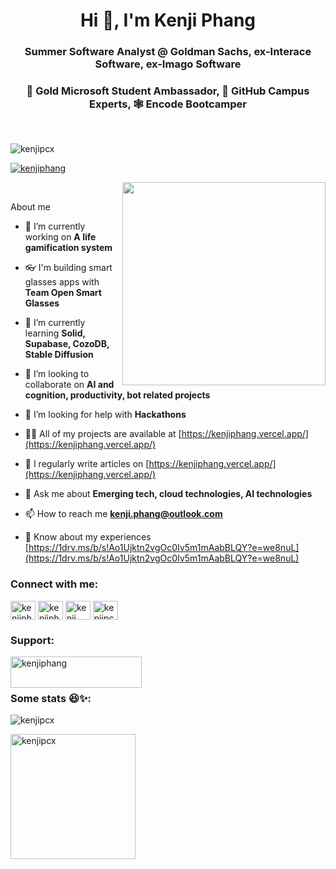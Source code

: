 <h1 align="center">Hi 👋, I'm Kenji Phang</h1>
<h3 align="center">Summer Software Analyst @ Goldman Sachs, ex-Interace Software, ex-Imago Software</h3>
<h3 align="center">🥇 Gold Microsoft Student Ambassador, 🚩 GitHub Campus Experts, 🕸️ Encode Bootcamper</h3>
</br>
<p align="left"> <img src="https://komarev.com/ghpvc/?username=kenjipcx&label=Profile%20views&color=0e75b6&style=flat" alt="kenjipcx" /> </p>


<p align="left"> <a href="https://twitter.com/kenjiphang" target="blank"><img src="https://img.shields.io/twitter/follow/kenjiphang?logo=twitter&style=for-the-badge" alt="kenjiphang" /></a> </p>
<img src="https://user-images.githubusercontent.com/56083944/235498008-549e8a0d-7dea-4090-a468-4f6920b128e2.png" width="325" align="right" />

</br>
<p>About me</p>

- 🔭 I’m currently working on **A life gamification system**

- 👓 I'm building smart glasses apps with **Team Open Smart Glasses**

- 🌱 I’m currently learning **Solid, Supabase, CozoDB, Stable Diffusion**

- 👯 I’m looking to collaborate on **AI and cognition, productivity, bot related projects**

- 🤝 I’m looking for help with **Hackathons**

- 👨‍💻 All of my projects are available at [https://kenjiphang.vercel.app/](https://kenjiphang.vercel.app/)

- 📝 I regularly write articles on [https://kenjiphang.vercel.app/](https://kenjiphang.vercel.app/)

- 💬 Ask me about **Emerging tech, cloud technologies, AI technologies**

- 📫 How to reach me **kenji.phang@outlook.com**

- 📄 Know about my experiences [https://1drv.ms/b/s!Ao1Ujktn2vgOc0Iv5m1mAabBLQY?e=we8nuL](https://1drv.ms/b/s!Ao1Ujktn2vgOc0Iv5m1mAabBLQY?e=we8nuL)

<h3 align="left">Connect with me:</h3>
<p align="left">
<a href="https://twitter.com/kenjiphang" target="blank"><img align="center" src="https://raw.githubusercontent.com/rahuldkjain/github-profile-readme-generator/master/src/images/icons/Social/twitter.svg" alt="kenjiphang" height="30" width="40" /></a>
<a href="https://linkedin.com/in/kenjiphang" target="blank"><img align="center" src="https://raw.githubusercontent.com/rahuldkjain/github-profile-readme-generator/master/src/images/icons/Social/linked-in-alt.svg" alt="kenjiphang" height="30" width="40" /></a>
<a href="https://www.youtube.com/c/kenji phang" target="blank"><img align="center" src="https://raw.githubusercontent.com/rahuldkjain/github-profile-readme-generator/master/src/images/icons/Social/youtube.svg" alt="kenji phang" height="30" width="40" /></a>
<a href="https://www.leetcode.com/kenjipcx" target="blank"><img align="center" src="https://raw.githubusercontent.com/rahuldkjain/github-profile-readme-generator/master/src/images/icons/Social/leet-code.svg" alt="kenjipcx" height="30" width="40" /></a>
</p>

<h3 align="left">Support:</h3>
<p><a href="https://www.buymeacoffee.com/kenjiphang"> <img align="left" src="https://cdn.buymeacoffee.com/buttons/v2/default-yellow.png" height="50" width="210" alt="kenjiphang" /></a></p><br><br>

<h3 align="left">Some stats 😆✨:</h3>
<p><img align="center" src="https://github-readme-stats.vercel.app/api?username=kenjipcx&show_icons=true&locale=en" alt="kenjipcx" /></p>
<p align="left"> <a href="https://github.com/ryo-ma/github-profile-trophy"><img height="200" src="https://github-profile-trophy.vercel.app/?username=kenjipcx" alt="kenjipcx" /></a> </p>

  
<!---
KenjiPcx/KenjiPcx is a ✨ special ✨ repository because its `README.md` (this file) appears on your GitHub profile.
You can click the Preview link to take a look at your changes.
--->
